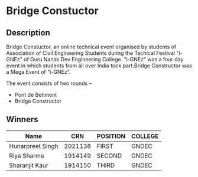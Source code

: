 # Bridge Constuctor

## Description
Bridge Constuctor, an online technical event organised by students of Association of Civil Engineering Students during the Techical Festival "i-GNEz" of Guru Nanak Dev Engineering College. "i-GNEz" was a four day event in which students from all over India took part.Bridge Constructor was a Mega Event of "i-GNEz".

The event consists of two rounds –
* Pont de Betiment
* Bridge Constructor


## Winners

|Name                  |CRN       |POSITION   |COLLEGE     |
|----------------------|----------|-----------|------------|
|Hunarpreet Singh      |2021138   |FIRST      |GNDEC       |
|Riya Sharma           |1914149   |SECOND     |GNDEC       |
|Sharanjit Kaur        |1914150   |THIRD      |GNDEC       |
